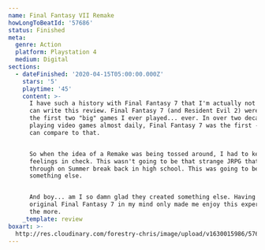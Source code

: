 ```yaml
---
name: Final Fantasy VII Remake
howLongToBeatId: '57686'
status: Finished
meta:
  genre: Action
  platform: Playstation 4
  medium: Digital
sections:
  - dateFinished: '2020-04-15T05:00:00.000Z'
    stars: '5'
    playtime: '45'
    content: >-
      I have such a history with Final Fantasy 7 that I'm actually not sure I
      can write this review. Final Fantasy 7 (and Resident Evil 2) were probably
      the first two "big" games I ever played... ever. In over two decades of
      playing video games almost daily, Final Fantasy 7 was the first - nothing
      can compare to that.


      So when the idea of a Remake was being tossed around, I had to keep my
      feelings in check. This wasn't going to be that strange JRPG that I tore
      through on Summer break back in high school. This was going to be
      something else.


      And boy... am I so damn glad they created something else. Having the
      original Final Fantasy 7 in my mind only made me enjoy this experience all
      the more.
    _template: review
boxart: >-
  http://res.cloudinary.com/forestry-chris/image/upload/v1630015986/57686_Final_Fantasy_VII_Remake_xwt4zi.jpg
---
```


